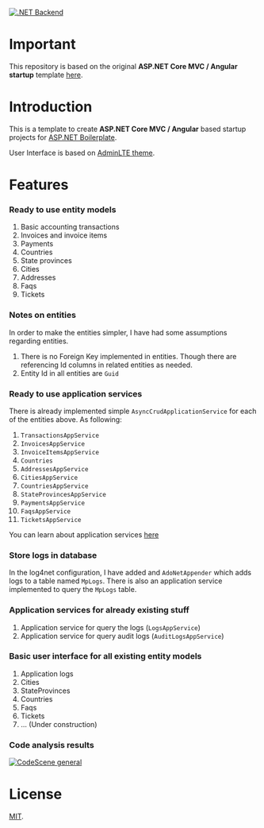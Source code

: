 [![.NET Backend](https://github.com/faridprogrammer/module-plus-template/actions/workflows/dotnet.yml/badge.svg)](https://github.com/faridprogrammer/module-plus-template/actions/workflows/dotnet.yml)

# Important

This repository is based on the original **ASP.NET Core MVC / Angular startup** template [here](https://github.com/aspnetboilerplate/module-zero-core-template).

# Introduction

This is a template to create **ASP.NET Core MVC / Angular** based startup projects for [ASP.NET Boilerplate](https://aspnetboilerplate.com/Pages/Documents). 

User Interface is based on [AdminLTE theme](https://github.com/ColorlibHQ/AdminLTE). 

# Features

### Ready to use entity models

1. Basic accounting transactions
2. Invoices and invoice items
3. Payments
4. Countries
5. State provinces
6. Cities
7. Addresses
8. Faqs
9. Tickets

### Notes on entities

In order to make the entities simpler, I have had some assumptions regarding entities. 

1. There is no Foreign Key implemented in entities. Though there are referencing Id columns in related entities as needed.
2. Entity Id in all entities are `Guid`


### Ready to use application services 

There is already implemented simple `AsyncCrudApplicationService` for each of the entities above. As following:

1. `TransactionsAppService`
2. `InvoicesAppService`
3. `InvoiceItemsAppService`
4. `Countries`
5. `AddressesAppService`
6. `CitiesAppService`
7. `CountriesAppService`
8. `StateProvincesAppService`
9. `PaymentsAppService`
10. `FaqsAppService`
11. `TicketsAppService`

You can learn about application services [here](https://aspnetboilerplate.com/Pages/Documents/Application-Services)


### Store logs in database

In the log4net configuration, I have added and `AdoNetAppender` which adds logs to a table named `MpLogs`. There is also an application service implemented to query the `MpLogs` table.

### Application services for already existing stuff

1. Application service for query the logs (`LogsAppService`)
2. Application service for query audit logs (`AuditLogsAppService`)

### Basic user interface for all existing entity models

1. Application logs
2. Cities
3. StateProvinces
4. Countries
5. Faqs
6. Tickets
7. ... (Under construction)

### Code analysis results

[![CodeScene general](https://codescene.io/images/analyzed-by-codescene-badge.svg)](https://codescene.io/projects/19415)

# License

[MIT](LICENSE).
